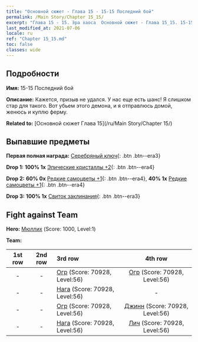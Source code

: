 ```yaml
---
title: "Основной сюжет - Глава 15 - 15-15 Последний бой"
permalink: /Main Story/Chapter 15_15/
excerpt: "Глава 15 - 15. Эра хаоса  Основной сюжет - Глава 15_15. 15-15 Последний бой"
last_modified_at: 2021-07-06
locale: ru
ref: "Chapter 15_15.md"
toc: false
classes: wide
---
```


## Подробности

 **Имя:** 15-15 Последний бой

 **Описание:** Кажется, призыв не удался. У нас еще есть шанс! Я слишком стар для такого. Вот убьем этого демона, и я отправлюсь домой, женюсь и куплю ферму.

 **Related to:** [Основной сюжет Глава 15](/ru/Main Story/Chapter 15/)

## Выпавшие предметы

 **Первая полная награда:** [Серебряный ключ](/ItemsRU/con_693/){: .btn .btn--era3}

 **Drop 1:** **100% 1x** [Эпические кристаллы +2](/ItemsRU/mat_52/){: .btn .btn--era4}

 **Drop 2:** **60% 0x** [Редкие самоцветы +1](/ItemsRU/mat_44/){: .btn .btn--era4}, **40% 1x** [Редкие самоцветы +1](/ItemsRU/mat_44/){: .btn .btn--era4}

 **Drop 3:** **100% 1x** [Свиток заклинания](/ItemsRU/con_694/){: .btn .btn--era3}


## Fight against Team
 **Hero:** [Мюллих](/ru/heroes/Mullich/) (Score: 1000, Level:1)

 **Team:**


  | 1st row | 2nd row | 3rd row | 4th row |
  |:----:|:----:|:----|:----:|
  | - | - | [Огр](/ru/units/Ogre/) (Score: 70928, Level:56)  | [Огр](/ru/units/Ogre/) (Score: 70928, Level:56)  |
  | - | - | [Нага](/ru/units/Naga/) (Score: 70928, Level:56)  | - |
  | - | - | [Огр](/ru/units/Ogre/) (Score: 70928, Level:56)  | [Джинн](/ru/units/Genie/) (Score: 70928, Level:56)  |
  | - | - | [Нага](/ru/units/Naga/) (Score: 70928, Level:56)  | [Лич](/ru/units/Lich/) (Score: 70928, Level:56)  |


